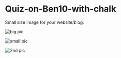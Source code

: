 # Quiz-on-Ben10-with-chalk

Small size image for your website/blog:

![big pic](https://static.wikia.nocookie.net/ben10/images/8/83/Ben_10_logo_without_versus_the_universe.png/revision/latest/scale-to-width-down/670?cb=20201004024739)

![small pic](https://www.clipartmax.com/png/small/17-171171_ben-10-clip-art-ben-10-cake-topper.png)

![2nd pic](https://static.wikia.nocookie.net/ben10/images/9/99/Ben10logo.png/revision/latest/scale-to-width-down/120?cb=20150708073333)
